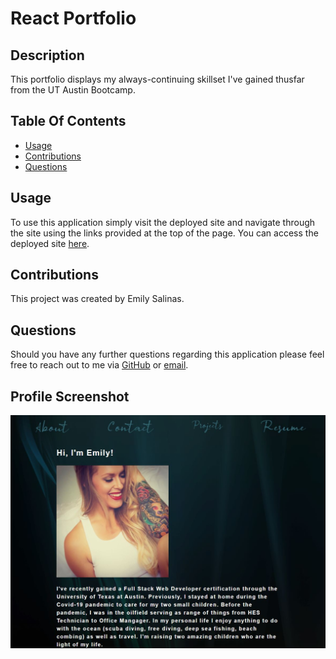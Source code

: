 # React Portfolio

## Description
This portfolio displays my always-continuing skillset I've gained thusfar from the UT Austin Bootcamp.

## Table Of Contents
* [Usage](#usage)
* [Contributions](#contributions)
* [Questions](#questions)

## Usage
To use this application simply visit the deployed site and navigate through the site using the links provided at the top of the page. You can access the deployed site [here]().

## Contributions
This project was created by Emily Salinas.

## Questions
Should you have any further questions regarding this application please feel free to reach out to me via [GitHub](https://github.com/Emilyrh1058) or [email](mailto:emilyrh1058@gmail.com).

## Profile Screenshot
![image](./src/assets/images/react-port-screenshot.JPG)
